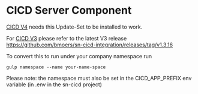 # CICD Server Component

[CICD V4](https://github.com/bmoers/sn-cicd/tree/release/4) needs this Update-Set to be installed to work.

For [CICD V3](https://github.com/bmoers/sn-cicd/tree/release/3) please refer to the latest V3 release https://github.com/bmoers/sn-cicd-integration/releases/tag/v1.3.16


To convert this to run under your company namespace run
```
gulp namespace --name your-name-space
```

Please note: the namespace must also be set in the CICD_APP_PREFIX env variable (in .env in the sn-cicd project)
